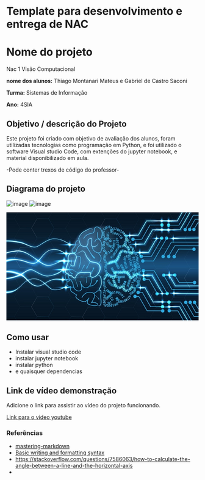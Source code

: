 # Template para desenvolvimento e entrega de NAC

# Nome do projeto 
Nac 1 Visão Computacional

**nome dos alunos:** Thiago Montanari Mateus e Gabriel de Castro Saconi

**Turma:** Sistemas de Informação

**Ano:** 4SIA

## Objetivo / descrição do Projeto

Este projeto foi criado com objetivo de avaliação dos alunos, foram utilizadas tecnologias como programação em Python, e foi utilizado o software Visual studio Code, com extenções do jupyter notebook, e material disponibilizado em aula.

-Pode conter trexos de código do professor-

## Diagrama do projeto

![image](https://user-images.githubusercontent.com/62015531/158923303-b702d067-caa5-424e-9211-047637eb5725.png)
![image](https://user-images.githubusercontent.com/62015531/158923328-6e00374f-84c7-45b5-aab2-2d296415487a.png)


<img src="/imagem.jpg" width="550">


## Como usar 

* Instalar visual studio code
* instalar jupyter notebook
* instalar python
* e quaisquer dependencias



## Link de vídeo demonstração

Adicione o link para assistir ao vídeo do projeto funcionando.

[Link para o video youtube](https://https://youtu.be/BII9iq8sUKE)


### Referências 

* [mastering-markdown](https://guides.github.com/features/mastering-markdown/)
* [Basic writing and formatting syntax](https://docs.github.com/en/github/writing-on-github/getting-started-with-writing-and-formatting-on-github/basic-writing-and-formatting-syntax)
* https://stackoverflow.com/questions/7586063/how-to-calculate-the-angle-between-a-line-and-the-horizontal-axis
* 
